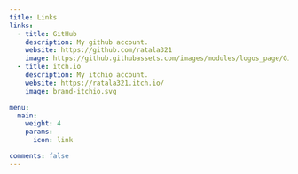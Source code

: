 ```yaml
---
title: Links
links:
  - title: GitHub
    description: My github account.
    website: https://github.com/ratala321
    image: https://github.githubassets.com/images/modules/logos_page/GitHub-Mark.png
  - title: itch.io
    description: My itchio account.
    website: https://ratala321.itch.io/
    image: brand-itchio.svg

menu:
  main:
    weight: 4
    params:
      icon: link

comments: false
---
```


<!-- # Text could be here -->
